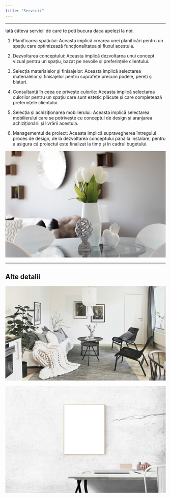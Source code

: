 ```yaml
---
title: "Servicii"
---
```


---

Iată câteva servicii de care te poti bucura daca apelezi la noi:

1. Planificarea spațiului: Aceasta implică crearea unei planificări pentru un spațiu care optimizează funcționalitatea și fluxul acestuia.

2. Dezvoltarea conceptului: Aceasta implică dezvoltarea unui concept vizual pentru un spațiu, bazat pe nevoile și preferințele clientului.

3. Selecția materialelor și finisajelor: Aceasta implică selectarea materialelor și finisajelor pentru suprafețe precum podele, pereți și blaturi.

4. Consultanță în ceea ce privește culorile: Aceasta implică selectarea culorilor pentru un spațiu care sunt estetic plăcute și care completează preferințele clientului.

5. Selecția și achiziționarea mobilierului: Aceasta implică selectarea mobilierului care se potrivește cu conceptul de design și aranjarea achiziționării și livrării acestuia.

6. Managementul de proiect: Aceasta implică supravegherea întregului proces de design, de la dezvoltarea conceptului până la instalare, pentru a asigura că proiectul este finalizat la timp și în cadrul bugetului.

![Nice picture to make you pay me ;-)](../images/selective-focus-photography-of-pasta-with-tomato-and-basil-1279330.jpg)

---

## Alte detalii



![Let us get started on a clean slate](../images/board-bunch-cooking-food-349609.jpg)

![Let us get started on a clean slate](../images/woman-pouring-juice-on-glass-3184192.jpg)



